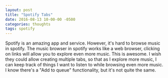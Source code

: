 ```yaml
---
layout: post
title: "Spotify Tabs"
date: 2016-08-13 10-00-00 -0500
categories: thoughts
tags: spotify
---
```

Spotify is an amazing app and service. However, it's hard to browse music in spotify.
The music browser in spotify works like a web browser, clicking on links will allow you to explore even more music.
This is awesome. I wish they could allow creating multiple tabs, so that as I explore more music,
I can keep track of things I want to listen to while browsing even more music. 
I know there's a "Add to queue" functionality, but it's not quite the same.